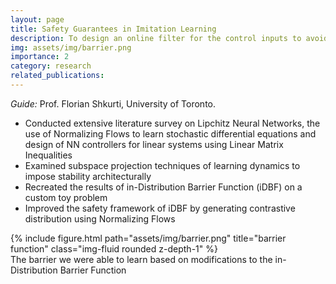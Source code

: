 ```yaml
---
layout: page
title: Safety Guarantees in Imitation Learning
description: To design an online filter for the control inputs to avoid unsafe states, which improves iteratively
img: assets/img/barrier.png
importance: 2
category: research
related_publications: 
---
```

<i>Guide:</i> Prof. Florian Shkurti, University of Toronto.
- Conducted extensive literature survey on Lipchitz Neural Networks, the use of Normalizing Flows to learn stochastic differential equations and design of NN controllers for linear systems using Linear Matrix Inequalities
- Examined subspace projection techniques of learning dynamics to impose stability architecturally
- Recreated the results of in-Distribution Barrier Function (iDBF) on a custom toy problem
- Improved the safety framework of iDBF by generating contrastive distribution using Normalizing Flows
<div class="row">
    <div class="col-sm mt-3 mt-md-0">
        {% include figure.html path="assets/img/barrier.png" title="barrier function" class="img-fluid rounded z-depth-1" %}
    </div>
</div>
<div class="caption">
    The barrier we were able to learn based on modifications to the in-Distribution Barrier Function
</div>